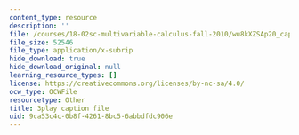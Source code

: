 ```yaml
---
content_type: resource
description: ''
file: /courses/18-02sc-multivariable-calculus-fall-2010/wu8kXZSAp20_captions.vtt
file_size: 52546
file_type: application/x-subrip
hide_download: true
hide_download_original: null
learning_resource_types: []
license: https://creativecommons.org/licenses/by-nc-sa/4.0/
ocw_type: OCWFile
resourcetype: Other
title: 3play caption file
uid: 9ca53c4c-0b8f-4261-8bc5-6abbdfdc906e
---
```

